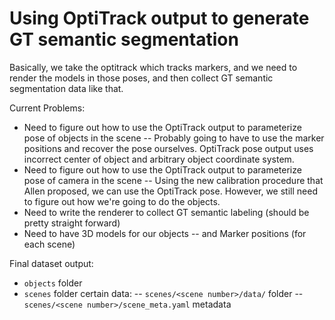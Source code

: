 
# Using OptiTrack output to generate GT semantic segmentation

Basically, we take the optitrack which tracks markers, and we need to render the models in those poses, and then collect GT semantic segmentation data like that.

Current Problems:

- Need to figure out how to use the OptiTrack output to parameterize pose of objects in the scene
-- Probably going to have to use the marker positions and recover the pose ourselves. OptiTrack pose output uses incorrect center of object and arbitrary object coordinate system.
- Need to figure out how to use the OptiTrack output to parameterize pose of camera in the scene
-- Using the new calibration procedure that Allen proposed, we can use the OptiTrack pose. However, we still need to figure out how we're going to do the objects.
- Need to write the renderer to collect GT semantic labeling (should be pretty straight forward)
- Need to have 3D models for our objects
-- and Marker positions (for each scene)

Final dataset output:
- `objects` folder
- `scenes` folder certain data:
-- `scenes/<scene number>/data/` folder
-- `scenes/<scene number>/scene_meta.yaml` metadata